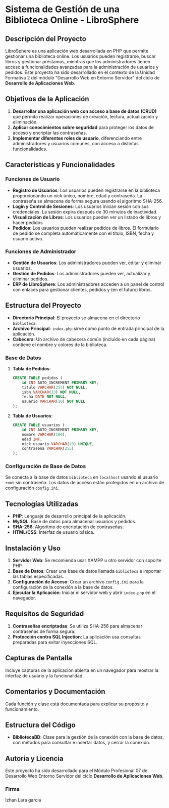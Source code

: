 # Sistema de Gestión de una Biblioteca Online - LibroSphere

## Descripción del Proyecto
LibroSphere es una aplicación web desarrollada en PHP que permite gestionar una biblioteca online. Los usuarios pueden registrarse, buscar libros y gestionar préstamos, mientras que los administradores tienen acceso a funcionalidades avanzadas para la administración de usuarios y pedidos. Este proyecto ha sido desarrollado en el contexto de la Unidad Formativa 2 del módulo "Desarrollo Web en Entorno Servidor" del ciclo de **Desarrollo de Aplicaciones Web**.

## Objetivos de la Aplicación
1. **Desarrollar una aplicación web con acceso a base de datos (CRUD)** que permita realizar operaciones de creación, lectura, actualización y eliminación.
2. **Aplicar conocimientos sobre seguridad** para proteger los datos de acceso y encriptar las contraseñas.
3. **Implementar diferentes roles de usuario**, diferenciando entre administradores y usuarios comunes, con acceso a distintas funcionalidades.

## Características y Funcionalidades
### Funciones de Usuario
- **Registro de Usuarios**: Los usuarios pueden registrarse en la biblioteca proporcionando un nick único, nombre, edad y contraseña. La contraseña se almacena de forma segura usando el algoritmo SHA-256.
- **Login y Control de Sesiones**: Los usuarios inician sesión con sus credenciales. La sesión expira después de 30 minutos de inactividad.
- **Visualización de Libros**: Los usuarios pueden ver un listado de libros y hacer pedidos.
- **Pedidos**: Los usuarios pueden realizar pedidos de libros. El formulario de pedido se completa automáticamente con el título, ISBN, fecha y usuario activo.

### Funciones de Administrador
- **Gestión de Usuarios**: Los administradores pueden ver, editar y eliminar usuarios.
- **Gestión de Pedidos**: Los administradores pueden ver, actualizar y eliminar pedidos.
- **ERP de LibroSphere**: Los administradores acceden a un panel de control con enlaces para gestionar clientes, pedidos y (en el futuro) libros.

## Estructura del Proyecto
- **Directorio Principal**: El proyecto se almacena en el directorio `biblioteca`.
- **Archivo Principal**: `index.php` sirve como punto de entrada principal de la aplicación.
- **Cabecera**: Un archivo de cabecera común (incluido en cada página) contiene el nombre y colores de la biblioteca.

### Base de Datos
1. **Tabla de Pedidos**:
   ```sql
   CREATE TABLE pedidos (
       id INT AUTO_INCREMENT PRIMARY KEY,
       titulo VARCHAR(255) NOT NULL,
       isbn VARCHAR(13) NOT NULL,
       fecha DATE NOT NULL,
       usuario VARCHAR(10) NOT NULL
   );
   ```
2. **Tabla de Usuarios**:
   ```sql
   CREATE TABLE usuarios (
       id INT AUTO_INCREMENT PRIMARY KEY,
       nombre VARCHAR(100),
       edad INT,
       nick_usuario VARCHAR(10) UNIQUE,
       contrasena VARCHAR(255)
   );
   ```

### Configuración de Base de Datos
Se conecta a la base de datos `biblioteca` en `localhost` usando el usuario `root` sin contraseña. Los datos de acceso están protegidos en un archivo de configuración `config.ini`.

## Tecnologías Utilizadas
- **PHP**: Lenguaje de desarrollo principal de la aplicación.
- **MySQL**: Base de datos para almacenar usuarios y pedidos.
- **SHA-256**: Algoritmo de encriptación de contraseñas.
- **HTML/CSS**: Interfaz de usuario básica.

## Instalación y Uso
1. **Servidor Web**: Se recomienda usar XAMPP u otro servidor con soporte PHP.
2. **Base de Datos**: Crear una base de datos llamada `biblioteca` e importar las tablas especificadas.
3. **Configuración de Acceso**: Crear un archivo `config.ini` para la configuración de la conexión a la base de datos.
4. **Ejecutar la Aplicación**: Iniciar el servidor web y abrir `index.php` en el navegador.

## Requisitos de Seguridad
1. **Contraseñas encriptadas**: Se utiliza SHA-256 para almacenar contraseñas de forma segura.
2. **Protección contra SQL Injection**: La aplicación usa consultas preparadas para evitar inyecciones SQL.

## Capturas de Pantalla
Incluye capturas de la aplicación abierta en un navegador para mostrar la interfaz de usuario y la funcionalidad.

## Comentarios y Documentación
Cada función y clase está documentada para explicar su propósito y funcionamiento. 

## Estructura del Código
- **BibliotecaBD**: Clase para la gestión de la conexión con la base de datos, con métodos para consultar e insertar datos, y cerrar la conexión.

## Autoría y Licencia
Este proyecto ha sido desarrollado para el Módulo Profesional 07 de Desarrollo Web Entorno Servidor del ciclo **Desarrollo de Aplicaciones Web**.

### Firma
Izhan Lara garcia